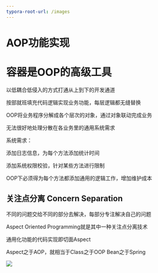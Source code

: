 ```yaml
---
typora-root-url: /images
---
```


# AOP功能实现

# 容器是OOP的高级工具

以低耦合低侵入的方式打通从上到下的开发通道

按部就班填充代码逻辑实现业务功能，每层逻辑都无缝替换

OOP将业务程序分解成各个层次的对象，通过对象联动完成业务

无法很好地处理分散在各业务里的通用系统需求



系统需求：

添加日志信息，为每个方法添加统计时间

添加系统权限校验，针对某些方法进行限制

OOP下必须得为每个方法都添加通用的逻辑工作，增加维护成本



## 关注点分离 Concern Separation

不同的问题交给不同的部分去解决，每部分专注解决自己的问题

Aspect Oriented Programming就是其中一种关注点分离技术

通用化功能的代码实现即切面Aspect

Aspect之于AOP，就相当于Class之于OOP Bean之于Spring

![](/30.png)



